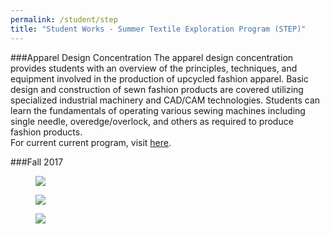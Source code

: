 ```yaml
---
permalink: /student/step
title: "Student Works - Summer Textile Exploration Program (STEP)"
---
```

###Apparel Design Concentration 
The apparel design concentration provides students with an overview of the principles, techniques, and equipment involved in the production of upcycled fashion apparel. Basic design and construction of sewn fashion products are covered utilizing specialized industrial machinery and CAD/CAM technologies. Students can learn the fundamentals of operating various sewing machines including single needle, overedge/overlock, and others as required to produce fashion products.  
For current current program, visit [here](https://textiles.ncsu.edu/future-students/future-undergraduate/step/).  

###Fall 2017  
<figure>
  <a href="https://sxia2.github.io/student_works/STEP01.jpg"><img src="https://sxia2.github.io/student_works/STEP01.jpg"></a>
</figure>
<figure>
  <a href="https://sxia2.github.io/student_works/STEP02.jpg"><img src="https://sxia2.github.io/student_works/STEP02.jpg"></a>
</figure>
<figure>
  <a href="https://sxia2.github.io/student_works/STEP03.jpg"><img src="https://sxia2.github.io/student_works/STEP03.jpg"></a>
</figure>